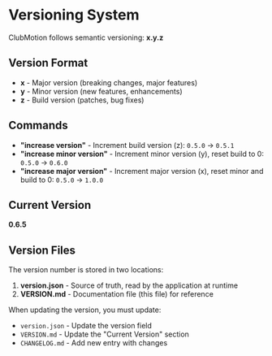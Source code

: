 # Versioning System

ClubMotion follows semantic versioning: **x.y.z**

## Version Format

- **x** - Major version (breaking changes, major features)
- **y** - Minor version (new features, enhancements)
- **z** - Build version (patches, bug fixes)

## Commands

- **"increase version"** - Increment build version (z): `0.5.0` → `0.5.1`
- **"increase minor version"** - Increment minor version (y), reset build to 0: `0.5.0` → `0.6.0`
- **"increase major version"** - Increment major version (x), reset minor and build to 0: `0.5.0` → `1.0.0`

## Current Version

**0.6.5**

## Version Files

The version number is stored in two locations:

1. **version.json** - Source of truth, read by the application at runtime
2. **VERSION.md** - Documentation file (this file) for reference

When updating the version, you must update:
- `version.json` - Update the version field
- `VERSION.md` - Update the "Current Version" section
- `CHANGELOG.md` - Add new entry with changes
